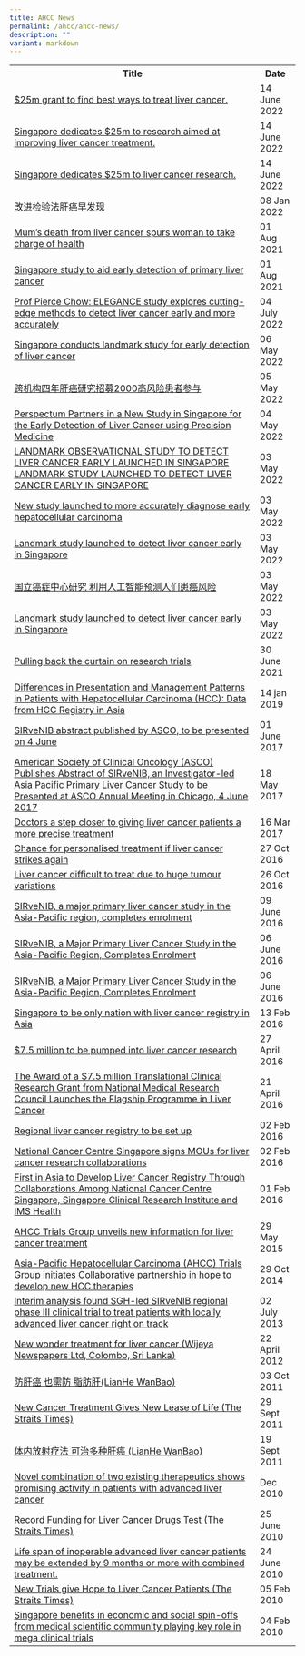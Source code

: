 ```yaml
---
title: AHCC News
permalink: /ahcc/ahcc-news/
description: ""
variant: markdown
---
```

<table>
   <tbody>
      <tr>
         <th>
					 Title
				</th>
				<th>
					Date
				</th>
      </tr>
		 <tr>
			 <td>
				 <a target="_blank" href="https://www.straitstimes.com/singapore/health/spore-dedicates-25m-to-liver-cancer-research-to-find-targeted-treatments">
				 $25m grant to find best ways to treat liver cancer.
				 </a>
			 </td>
			 <td>
				 14 June 2022
			 </td>
		 </tr>
		 <tr>
			 <td>
				 <a target="_blank" href="/files/AHCC/AHCC%20News/2022/grant-lhzb-14jun-p7.pdf">
				 Singapore dedicates $25m to research aimed at improving liver cancer treatment.
				 </a>
			 </td>
			 <td>
				 14 June 2022
			 </td>
		 </tr>
		 <tr>
			 <td>
				 <a target="_blank" href="/files/AHCC/AHCC%20News/2022/grant-tm-14jun-p2.pdf">
				 Singapore dedicates $25m to liver cancer research.
				 </a>
			 </td>
			 <td>
				 14 June 2022
			 </td>
		 </tr>
		 <tr>
			 <td>
				 <a target="_blank" href="https://www.uweekly.sg/issue/129891">
				 改进检验法肝癌早发现
				 </a>
			 </td>
			 <td>
				 08 Jan 2022
			 </td>
		 </tr>
		 <tr>
			 <td>
				 <a target="_blank" href="https://www.straitstimes.com/singapore/moms-death-from-liver-cancer-spurs-her-to-take-charge-of-health-join-liver-cancer-study">
				 Mum’s death from liver cancer spurs woman to take charge of health  
				 </a>
			 </td>
			 <td>
				 01 Aug 2021
			 </td>
		 </tr>
		 <tr>
			 <td>
				 <a target="_blank" href="https://www.straitstimes.com/singapore/local-study-to-shore-up-defences-against-liver-cancer-deadly-but-often-detected-late">
				 Singapore study to aid early detection of primary liver cancer 
				 </a>
			 </td>
			 <td>
				 01 Aug 2021
			 </td>
		 </tr>
		 <tr>
			 <td>
				 <a target="_blank" href="https://www.oncoshot.com/blog/f6a1c9507a1d491d87c98c6768441d5b">
				 Prof Pierce Chow: ELEGANCE study explores cutting-edge methods to detect liver cancer early and more accurately 
				 </a>
			 </td>
			 <td>
				 04 July 2022
			 </td>
		 </tr>
		 <tr>
			 <td>
				 <a target="_blank" href="https://www.biospectrumasia.com/news/98/18137/singapore-conducts-landmark-study-for-early-detection-of-liver-cancer.html">
				 Singapore conducts landmark study for early detection of liver cancer
				 </a>
			 </td>
			 <td>
				 06 May 2022
			 </td>
		 </tr>
		 <tr>
			 <td>
				 <a target="_blank" href="https://www.zaobao.com.sg/news/singapore/story20210505-1144327">
				 跨机构四年肝癌研究招募2000高风险患者参与 
				 </a>
			 </td>
			 <td>
				 05 May 2022
			 </td>
		 </tr>
		 <tr>
			 <td>
				 <a target="_blank" href="https://www.perspectum.com/our-company/news/perspectum-partners-in-a-new-study-in-singapore-for-the-early-detection-of-liver-cancer-using-precision-medicine/">
				 Perspectum Partners in a New Study in Singapore for the Early Detection of Liver Cancer using Precision Medicine 
				 </a>
			 </td>
			 <td>
				 04 May 2022
			 </td>
		 </tr>
		 <tr>
			 <td>
				 <a target="_blank" href="https://www.nccs.com.sg/news/research/landmark-study-launched-to-detect-liver-cancer-early-in-singapore">
				 LANDMARK OBSERVATIONAL STUDY TO DETECT LIVER CANCER EARLY LAUNCHED IN SINGAPORE 
				 </a>
				 <br>
				 <a target="_blank" href="https://www.ntu.edu.sg/medicine/news-events/news/detail/landmark-study-launched-to-detect-liver-cancer-early-in-singapore">
				 LANDMARK STUDY LAUNCHED TO DETECT LIVER CANCER EARLY IN SINGAPORE
				 </a>
			 </td>
			 <td>
				 03 May 2022
			 </td>
		 </tr>
		 <tr>
			 <td>
				 <a target="_blank" href="https://www.news-medical.net/news/20210503/New-study-launched-to-more-accurately-diagnose-early-hepatocellular-carcinoma.aspx">
				 New study launched to more accurately diagnose early hepatocellular carcinoma  
				 </a>
			 </td>
			 <td>
				 03 May 2022
			 </td>
		 </tr>
		 <tr>
			 <td>
				 <a target="_blank" href="https://www.eurekalert.org/news-releases/673309">
				 Landmark study launched to detect liver cancer early in Singapore  
				 </a>
			 </td>
			 <td>
				 03 May 2022
			 </td>
		 </tr>
		 <tr>
			 <td>
				 <a target="_blank" href="https://www.8world.com/singapore/liver-cancer-study-1465611">
				 国立癌症中心研究 利用人工智能预测人们患癌风险  
				 </a>
			 </td>
			 <td>
				 03 May 2022
			 </td>
		 </tr>
		 <tr>
			 <td>
				 <a target="_blank" href="https://preventhealthproblems.com/prevent-health-problems/landmark-study-launched-to-detect-liver-cancer-early-in-singapore/">
				 Landmark study launched to detect liver cancer early in Singapore  
				 </a>
			 </td>
			 <td>
				 03 May 2022
			 </td>
		 </tr>
		 <tr>
			 <td>
				 <a target="_blank" href="https://www.nccs.com.sg/patient-care/Pages/pulling-back-the-curtain-on-research-trials.aspx">
				 Pulling back the curtain on research trials 
				 </a>
			 </td>
			 <td>
				 30 June 2021
			 </td>
		 </tr>
		 <tr>
			 <td>
				 <a target="_blank" href="/files/AHCC/AHCC%20News/asco-gi-id-229-c5.pdf">
				 Differences in Presentation and Management Patterns in Patients with Hepatocellular Carcinoma (HCC): Data from HCC Registry in Asia  
				 </a>
			 </td>
			 <td>
				 14 jan 2019
			 </td>
		 </tr>
		 <tr>
			 <td>
				 <a target="_blank" href="https://interventionalnews.com/sirvenib-abstract-published-by-asco-to-be-presented-on-4-june/">
				 SIRveNIB abstract published by ASCO, to be presented on 4 June   
				 </a>
			 </td>
			 <td>
				 01 June 2017
			 </td>
		 </tr>
		 <tr>
			 <td>
				 <a target="_blank" href="http://www.prnewswire.com/news-releases/american-society-of-clinical-oncology-asco-publishes-abstract-of-sirvenib-an-investigator-led-asia-pacific-primary-liver-cancer-study-to-be-presented-at-asco-annual-meeting-in-chicago-4-june-2017-622973624.html">
				 American Society of Clinical Oncology (ASCO) Publishes Abstract of SIRveNIB, an Investigator-led Asia Pacific Primary Liver Cancer Study to be Presented at ASCO Annual Meeting in Chicago, 4 June 2017   
				 </a>
			 </td>
			 <td>
				 18 May 2017
			 </td>
		 </tr>
		 <tr>
			 <td>
				 <a target="_blank" href="https://www.a-star.edu.sg/News-and-Events/News/Press-releases/ID/5409/Doctors-a-step-closer-to-giving-liver-cancer-patients-a-more-precise-treatment.aspx">
				 Doctors a step closer to giving liver cancer patients a more precise treatment  
				 </a>
			 </td>
			 <td>
				 16 Mar 2017
			 </td>
		 </tr>
		 <tr>
			 <td>
				 <a target="_blank" href="https://www.straitstimes.com/singapore/chance-for-personalised-treatment-if-liver-cancer-strikes-again">
				 Chance for personalised treatment if liver cancer strikes again  
				 </a>
			 </td>
			 <td>
				 27 Oct 2016
			 </td>
		 </tr>
		 <tr>
			 <td>
				 <a target="_blank" href="https://www.straitstimes.com/singapore/health/liver-cancer-difficult-to-treat-due-to-huge-tumour-variations">
				 Liver cancer difficult to treat due to huge tumour variations  
				 </a>
			 </td>
			 <td>
				 26 Oct 2016
			 </td>
		 </tr>
		 <tr>
			 <td>
				 <a target="_blank" href="https://www.singhealth.com.sg/AboutSingHealth/CorporateOverview/Newsroom/NewsReleases/2016/Pages/SIRveNIB.aspx">
				 SIRveNIB, a major primary liver cancer study in the Asia-Pacific region, completes enrolment   
				 </a>
			 </td>
			 <td>
				 09 June 2016
			 </td>
		 </tr>
		 <tr>
			 <td>
				 <a target="_blank" href="https://www.sirtex.com/ap/media/news/news-item?id=23240">
				 SIRveNIB, a Major Primary Liver Cancer Study in the Asia-Pacific Region, Completes Enrolment   
				 </a>
			 </td>
			 <td>
				 06 June 2016
			 </td>
		 </tr>
		 <tr>
			 <td>
				 <a target="_blank" href="https://www.prnewswire.com/news-releases/sirvenib-a-major-primary-liver-cancer-study-in-the-asia-pacific-region-completes-enrolment-581948551.html">
				 SIRveNIB, a Major Primary Liver Cancer Study in the Asia-Pacific Region, Completes Enrolment   
				 </a>
			 </td>
			 <td>
				 06 June 2016
			 </td>
		 </tr>
		 <tr>
			 <td>
				 <a target="_blank" href="https://www.biovoicenews.com/singapore-to-be-only-nation-with-liver-cancer-registry-in-asia/">
				 Singapore to be only nation with liver cancer registry in Asia    
				 </a>
			 </td>
			 <td>
				 13 Feb 2016
			 </td>
		 </tr>
		 <tr>
			 <td>
				 <a target="_blank" href="https://www.straitstimes.com/singapore/health/75-million-to-be-pumped-into-liver-cancer-research">
				 $7.5 million to be pumped into liver cancer research  
				 </a>
			 </td>
			 <td>
				 27 April 2016
			 </td>
		 </tr>
		 <tr>
			 <td>
				 <a target="_blank" href="https://www.nccs.com.sg/Newsroom/MediaReleases/2017MediaReleases/Pages/18May2017.aspx">
				 The Award of a $7.5 million Translational Clinical Research Grant from National Medical Research Council Launches the Flagship Programme in Liver Cancer   
				 </a>
			 </td>
			 <td>
				 21 April 2016
			 </td>
		 </tr>
		 <tr>
			 <td>
				 <a target="_blank" href="https://www.straitstimes.com/singapore/health/regional-liver-cancer-registry-to-be-set-up">
				 Regional liver cancer registry to be set up   
				 </a>
			 </td>
			 <td>
				02 Feb 2016
			 </td>
		 </tr>
		 <tr>
			 <td>
				 <a target="_blank" href="https://www.singhealth.com.sg/TomorrowsMed/Article/Pages/NationalCancerCentreSingaporeSignsMOUsforLiverCancerResearchCollaborations.aspx">
				 National Cancer Centre Singapore signs MOUs for liver cancer research collaborations   
				 </a>
			 </td>
			 <td>
				 02 Feb 2016
			 </td>
		 </tr>
		 <tr>
			 <td>
				 <a target="_blank" href="http://www.4-traders.com/news/First-in-Asia-to-Develop-Liver-Cancer-Registry-Through-Collaborations-Among-National-Cancer-Centre-S--21781623/">				 
First in Asia to Develop Liver Cancer Registry Through Collaborations Among National Cancer Centre Singapore, Singapore Clinical Research Institute and IMS Health   
				 </a>
			 </td>
			 <td>
				 01 Feb 2016
			 </td>
		 </tr>
		 <tr>
			 <td>
				 <a target="_blank" href="https://www.singhealth.com.sg/TomorrowsMed/Article/Pages/AHCCTrialsGroupunveilsnewinformationforlivercancertreatment.aspx">				 
AHCC Trials Group unveils new information for liver cancer treatment    
				 </a>
			 </td>
			 <td>
				 29 May 2015
			 </td>
		 </tr>
		 <tr>
			 <td>
				 <a target="_blank" href="http://www.nccs.com.sg/Newsroom/MediaReleases/2014MediaReleases/Pages/29Oct2014.aspx">				 
Asia-Pacific Hepatocellular Carcinoma (AHCC) Trials Group initiates Collaborative partnership in hope to develop new HCC therapies    
				 </a>
			 </td>
			 <td>
				 29 Oct 2014
			 </td>
		 </tr>
		 <tr>
			 <td>
				 <a target="_blank" href="https://www.sgh.com.sg/about-us/newsroom/news-release/Documents/Media%20Release%20-%20AHCC06.pdf">
Interim analysis found SGH-led SIRveNIB regional phase III clinical trial to treat patients with locally advanced liver cancer right on track     
				 </a>
			 </td>
			 <td>
				 02 July 2013
			 </td>
		 </tr>
		 <tr>
			 <td>
				 <a target="_blank" href="http://www.sundaytimes.lk/120422/MediScene/mediscene_6.html">				 
New wonder treatment for liver cancer (Wijeya Newspapers Ltd, Colombo, Sri Lanka)  
				 </a>
			 </td>
			 <td>
				 22 April 2012
			 </td>
		 </tr>
		 <tr>
			 <td>
				 <a target="_blank" href="http://www.sgh.com.sg/about-us/newsroom/News-Articles-Reports/Pages/preventing-liver-cancer-fatty-liver.aspx">				 
防肝癌 也需防 脂肪肝(LianHe WanBao)  
				 </a>
			 </td>
			 <td>
				 03 Oct 2011
			 </td>
		 </tr>
		 <tr>
			 <td>
				 <a target="_blank" href="http://www.sgh.com.sg/about-us/newsroom/News-Articles-Reports/Pages/cancer-treatment-lease-life.aspx">				 
New Cancer Treatment Gives New Lease of Life (The Straits Times)  
				 </a>
			 </td>
			 <td>
				 29 Sept 2011
			 </td>
		 </tr>
		 <tr>
			 <td>
				 <a target="_blank" href="http://www.sgh.com.sg/about-us/newsroom/News-Articles-Reports/Pages/Radioactivetherapywithinthebodycouldcureseverallivercancers.aspx">				 
体内放射疗法 可治多种肝癌 (LianHe WanBao)  
				 </a>
			 </td>
			 <td>
				 19 Sept 2011
			 </td>
		 </tr>
		 <tr>
			 <td>
				 <a target="_blank" href="https://www.scri.edu.sg/scri/images/SCRI/CRN/AHCC/events/Grapevine_10_11Spotlight_Liver_Cancer_AHCC05.pdf">				 
Novel combination of two existing therapeutics shows promising activity in patients with advanced liver cancer   
				 </a>
			 </td>
			 <td>
				 Dec 2010
			 </td>
		 </tr>
		 <tr>
			 <td>
				 <a target="_blank" href="http://www.sgh.com.sg/about-us/newsroom/News-Articles-Reports/Pages/Recordfundingforlivercancerdrugstest.aspx">				 
Record Funding for Liver Cancer Drugs Test (The Straits Times)   
				 </a>
			 </td>
			 <td>
				 25 June 2010
			 </td>
		 </tr>
		 <tr>
			 <td>
				 <a target="_blank" href="http://www.nccs.com.sg/Newsroom/MediaReleases/2010MediaReleases/Pages/24Jun2010_Lifespanofinoperableadvancedlivercancerpatientsmaybeextendedby9monthsormorewithcombinedtreatment.aspx">				 
Life span of inoperable advanced liver cancer patients may be extended by 9 months or more with combined treatment.   
				 </a>
			 </td>
			 <td>
				 24 June 2010
			 </td>
		 </tr>
		 <tr>
			 <td>
				 <a target="_blank" href="http://www.sgh.com.sg/about-us/newsroom/News-Articles-Reports/Pages/trials-give-hope-liver-cancer-patients.aspx">				 
New Trials give Hope to Liver Cancer Patients (The Straits Times)
				 </a>
			 </td>
			 <td>
				 05 Feb 2010
			 </td>
		 </tr>
		 <tr>
			 <td>
				 <a target="_blank" href="http://www.nccs.com.sg/Newsroom/MediaReleases/2010MediaReleases/Pages/04Feb2010_Singaporebenefitsineconomicandsocialspin-offsfrommedicalscientificcommunityplayingkeyroleinmegaclinicaltrials.aspx">				 
Singapore benefits in economic and social spin-offs from medical scientific community playing key role in mega clinical trials 
				 </a>
			 </td>
			 <td>
				 04 Feb 2010
			 </td>
		 </tr>
   </tbody>
</table>